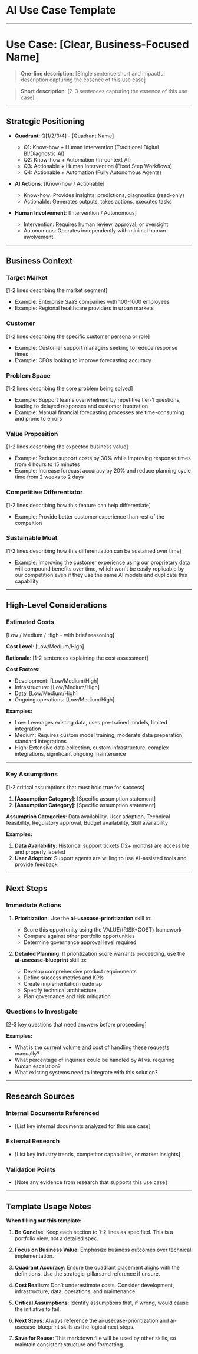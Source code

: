 # AI Use Case Template

---

# Use Case: [Clear, Business-Focused Name]

> **One-line description**: [Single sentence short and impactful description capturing the essence of this use case]

> **Short description**: [2-3 sentences capturing the essence of this use case]

---

## Strategic Positioning

- **Quadrant**: Q[1/2/3/4] - [Quadrant Name]
  - Q1: Know-how + Human Intervention (Traditional Digital BI/Diagnostic AI)
  - Q2: Know-how + Automation (In-context AI)
  - Q3: Actionable + Human Intervention (Fixed Step Workflows)
  - Q4: Actionable + Automation (Fully Autonomous Agents)

- **AI Actions**: [Know-how / Actionable]
  - Know-how: Provides insights, predictions, diagnostics (read-only)
  - Actionable: Generates outputs, takes actions, executes tasks

- **Human Involvement**: [Intervention / Autonomous]
  - Intervention: Requires human review, approval, or oversight
  - Autonomous: Operates independently with minimal human involvement

---

## Business Context

### Target Market
[1-2 lines describing the market segment]
- Example: Enterprise SaaS companies with 100-1000 employees
- Example: Regional healthcare providers in urban markets

### Customer  
[1-2 lines describing the specific customer persona or role]
- Example: Customer support managers seeking to reduce response times
- Example: CFOs looking to improve forecasting accuracy

### Problem Space
[1-2 lines describing the core problem being solved]
- Example: Support teams overwhelmed by repetitive tier-1 questions, leading to delayed responses and customer frustration
- Example: Manual financial forecasting processes are time-consuming and prone to errors

### Value Proposition
[1-2 lines describing the expected business value]
- Example: Reduce support costs by 30% while improving response times from 4 hours to 15 minutes
- Example: Increase forecast accuracy by 20% and reduce planning cycle time from 2 weeks to 2 days

### Competitive Differentiator
[1-2 lines describing how this feature can help differentiate]
- Example: Provide better customer experience than rest of the compeition

### Sustainable Moat
[1-2 lines describing how this differentiation can be sustained over time]
- Example: Improving the customer experience using our proprietary data will compound benefits over time, which won't be easily replicable by our competition even if they use the same AI models and duplicate this capability

---

## High-Level Considerations

### Estimated Costs
[Low / Medium / High - with brief reasoning]

**Cost Level**: [Low/Medium/High]

**Rationale**: [1-2 sentences explaining the cost assessment]

**Cost Factors**:
- Development: [Low/Medium/High]
- Infrastructure: [Low/Medium/High]
- Data: [Low/Medium/High]
- Ongoing operations: [Low/Medium/High]

**Examples:**
- Low: Leverages existing data, uses pre-trained models, limited integration
- Medium: Requires custom model training, moderate data preparation, standard integrations
- High: Extensive data collection, custom infrastructure, complex integrations, significant ongoing maintenance

---

### Key Assumptions
[1-2 critical assumptions that must hold true for success]

1. **[Assumption Category]**: [Specific assumption statement]
2. **[Assumption Category]**: [Specific assumption statement]

**Assumption Categories**: Data availability, User adoption, Technical feasibility, Regulatory approval, Budget availability, Skill availability

**Examples:**
1. **Data Availability**: Historical support tickets (12+ months) are accessible and properly labeled
2. **User Adoption**: Support agents are willing to use AI-assisted tools and provide feedback

---

## Next Steps

### Immediate Actions
1. **Prioritization**: Use the **ai-usecase-prioritization** skill to:
   - Score this opportunity using the VALUE/(RISK+COST) framework
   - Compare against other portfolio opportunities
   - Determine governance approval level required

2. **Detailed Planning**: If prioritization score warrants proceeding, use the **ai-usecase-blueprint** skill to:
   - Develop comprehensive product requirements
   - Define success metrics and KPIs
   - Create implementation roadmap
   - Specify technical architecture
   - Plan governance and risk mitigation

### Questions to Investigate
[2-3 key questions that need answers before proceeding]

**Examples:**
- What is the current volume and cost of handling these requests manually?
- What percentage of inquiries could be handled by AI vs. requiring human escalation?
- What existing systems need to integrate with this solution?

---

## Research Sources

### Internal Documents Referenced
- [List key internal documents analyzed for this use case]

### External Research
- [List key industry trends, competitor capabilities, or market insights]

### Validation Points
- [Note any evidence from research that supports this use case]

---

## Template Usage Notes

**When filling out this template:**

1. **Be Concise**: Keep each section to 1-2 lines as specified. This is a portfolio view, not a detailed spec.

2. **Focus on Business Value**: Emphasize business outcomes over technical implementation.

3. **Quadrant Accuracy**: Ensure the quadrant placement aligns with the definitions. Use the strategic-pillars.md reference if unsure.

4. **Cost Realism**: Don't underestimate costs. Consider development, infrastructure, data, operations, and maintenance.

5. **Critical Assumptions**: Identify assumptions that, if wrong, would cause the initiative to fail.

6. **Next Steps**: Always reference the ai-usecase-prioritization and ai-usecase-blueprint skills as the logical next steps.

7. **Save for Reuse**: This markdown file will be used by other skills, so maintain consistent structure and formatting.
